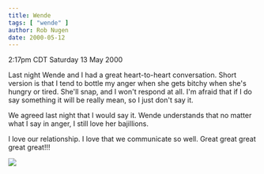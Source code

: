 ```yaml
---
title: Wende
tags: [ "wende" ]
author: Rob Nugen
date: 2000-05-12
---
```


<title>Me and Wende</title>
<p class=date>2:17pm CDT Saturday 13 May 2000</p>

<p>Last night Wende and I had a great heart-to-heart conversation.
Short version is that I tend to bottle my anger when she gets bitchy
when she's hungry or tired.  She'll snap, and I won't respond at all.
I'm afraid that if I do say something it will be really mean, so I
just don't say it.

<p>We agreed last night that I would say it.  Wende understands that
no matter what I say in anger, I still love her bajillions.

<p>I love our relationship.  I love that we communicate so well.
Great great great great great!!!

<p><img src='/images/rob/wL-ROB.gif'>

